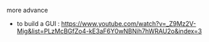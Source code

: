 more advance 
- to build a GUI : https://www.youtube.com/watch?v=_Z9Mz2V-Mig&list=PLzMcBGfZo4-kE3aF6Y0wNBNih7hWRAU2o&index=3
